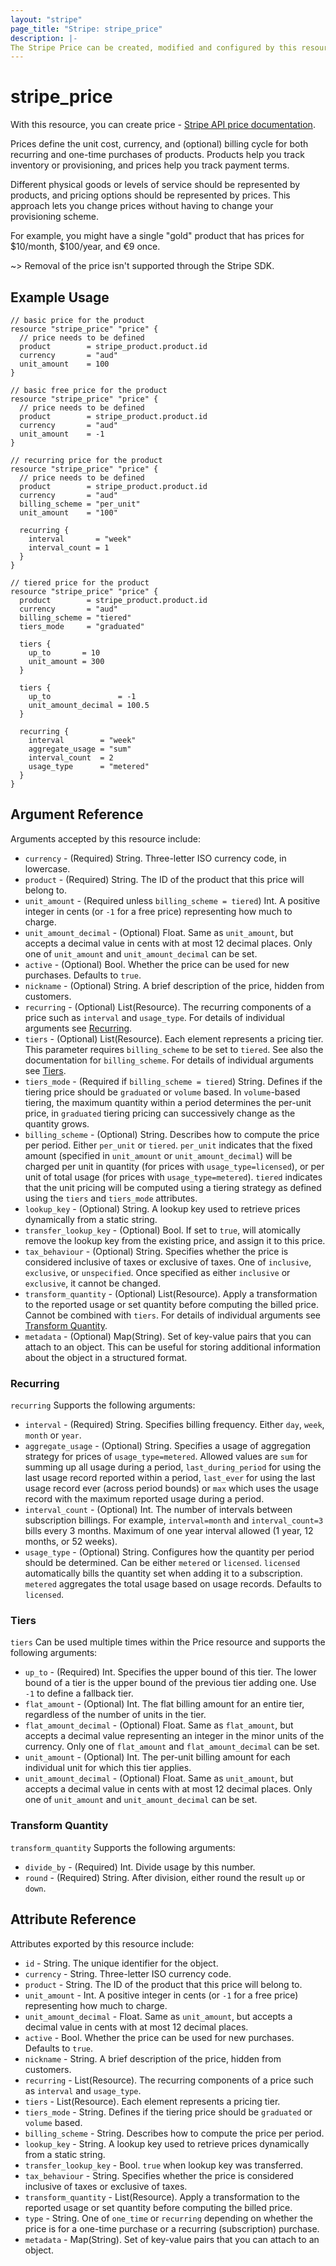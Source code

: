 ```yaml
---
layout: "stripe"
page_title: "Stripe: stripe_price"
description: |-
The Stripe Price can be created, modified and configured by this resource.
---
```


# stripe_price

With this resource, you can create price - [Stripe API price documentation](https://stripe.com/docs/api/prices).

Prices define the unit cost, currency, and (optional) billing cycle for both recurring and one-time purchases of 
products. Products help you track inventory or provisioning, and prices help you track payment terms. 

Different physical goods or levels of service should be represented by products, and pricing options should be 
represented by prices. This approach lets you change prices without having to change your provisioning scheme.

For example, you might have a single "gold" product that has prices for $10/month, $100/year, and €9 once.

~> Removal of the price isn't supported through the Stripe SDK.

## Example Usage

```hcl
// basic price for the product
resource "stripe_price" "price" {
  // price needs to be defined
  product        = stripe_product.product.id
  currency       = "aud"
  unit_amount    = 100
}

// basic free price for the product
resource "stripe_price" "price" {
  // price needs to be defined
  product        = stripe_product.product.id
  currency       = "aud"
  unit_amount    = -1
}

// recurring price for the product
resource "stripe_price" "price" {
  // price needs to be defined
  product        = stripe_product.product.id
  currency       = "aud"
  billing_scheme = "per_unit"
  unit_amount    = "100"

  recurring {
    interval       = "week"
    interval_count = 1
  }
}

// tiered price for the product
resource "stripe_price" "price" {
  product        = stripe_product.product.id
  currency       = "aud"
  billing_scheme = "tiered"
  tiers_mode     = "graduated"

  tiers {
    up_to       = 10
    unit_amount = 300
  }
  
  tiers {
    up_to               = -1
    unit_amount_decimal = 100.5
  }

  recurring {
    interval        = "week"
    aggregate_usage = "sum"
    interval_count  = 2
    usage_type      = "metered"
  }
}

```

## Argument Reference

Arguments accepted by this resource include:

* `currency` - (Required) String. Three-letter ISO currency code, in lowercase.
* `product` - (Required) String. The ID of the product that this price will belong to.
* `unit_amount` - (Required unless `billing_scheme = tiered`) Int. A positive integer in cents (or `-1` for a free price) representing how much to charge.
* `unit_amount_decimal` - (Optional) Float. Same as `unit_amount`, but accepts a decimal value in cents with at most 12 decimal places. Only one of `unit_amount` and `unit_amount_decimal` can be set.
* `active` - (Optional) Bool. Whether the price can be used for new purchases. Defaults to `true`.
* `nickname` - (Optional) String. A brief description of the price, hidden from customers.
* `recurring` - (Optional) List(Resource). The recurring components of a price such as `interval` and `usage_type`. For details of individual arguments see [Recurring](#recurring).
* `tiers` - (Optional) List(Resource). Each element represents a pricing tier. This parameter requires `billing_scheme` to be set to `tiered`. See also the documentation for `billing_scheme`. For details of individual arguments see [Tiers](#tiers).
* `tiers_mode` - (Required if `billing_scheme = tiered`) String. Defines if the tiering price should be `graduated` or `volume` based. In `volume`-based tiering, the maximum quantity within a period determines the per-unit price, in `graduated` tiering pricing can successively change as the quantity grows.
* `billing_scheme` - (Optional) String. Describes how to compute the price per period. Either `per_unit` or `tiered`. `per_unit` indicates that the fixed amount (specified in `unit_amount` or `unit_amount_decimal`) will be charged per unit in quantity (for prices with `usage_type=licensed`), or per unit of total usage (for prices with `usage_type=metered`). `tiered` indicates that the unit pricing will be computed using a tiering strategy as defined using the `tiers` and `tiers_mode` attributes.
* `lookup_key` - (Optional) String. A lookup key used to retrieve prices dynamically from a static string.
* `transfer_lookup_key` - (Optional) Bool. If set to `true`, will atomically remove the lookup key from the existing price, and assign it to this price.
* `tax_behaviour` - (Optional) String. Specifies whether the price is considered inclusive of taxes or exclusive of taxes. One of `inclusive`, `exclusive`, or `unspecified`. Once specified as either `inclusive` or `exclusive`, it cannot be changed.
* `transform_quantity` - (Optional) List(Resource). Apply a transformation to the reported usage or set quantity before computing the billed price. Cannot be combined with `tiers`. For details of individual arguments see [Transform Quantity](#transform-quantity).
* `metadata` - (Optional) Map(String). Set of key-value pairs that you can attach to an object. This can be useful for storing additional information about the object in a structured format.

### Recurring

`recurring` Supports the following arguments:

* `interval` - (Required) String. Specifies billing frequency. Either `day`, `week`, `month` or `year`.
* `aggregate_usage` - (Optional) String. Specifies a usage of aggregation strategy for prices of `usage_type=metered`. Allowed values are `sum` for summing up all usage during a period, `last_during_period` for using the last usage record reported within a period, `last_ever` for using the last usage record ever (across period bounds) or `max` which uses the usage record with the maximum reported usage during a period.
* `interval_count` - (Optional) Int. The number of intervals between subscription billings. For example, `interval=month` and `interval_count=3` bills every 3 months. Maximum of one year interval allowed (1 year, 12 months, or 52 weeks).
* `usage_type` - (Optional) String. Configures how the quantity per period should be determined. Can be either `metered` or `licensed`. `licensed` automatically bills the quantity set when adding it to a subscription. `metered` aggregates the total usage based on usage records. Defaults to `licensed`.

### Tiers

`tiers` Can be used multiple times within the Price resource and supports the following arguments:

* `up_to` - (Required) Int. Specifies the upper bound of this tier. The lower bound of a tier is the upper bound of the previous tier adding one. Use `-1` to define a fallback tier.
* `flat_amount` - (Optional) Int. The flat billing amount for an entire tier, regardless of the number of units in the tier.
* `flat_amount_decimal` - (Optional) Float. Same as `flat_amount`, but accepts a decimal value representing an integer in the minor units of the currency. Only one of `flat_amount` and `flat_amount_decimal` can be set.
* `unit_amount` - (Optional) Int. The per-unit billing amount for each individual unit for which this tier applies.
* `unit_amount_decimal` - (Optional) Float. Same as `unit_amount`, but accepts a decimal value in cents with at most 12 decimal places. Only one of `unit_amount` and `unit_amount_decimal` can be set.

### Transform Quantity

`transform_quantity` Supports the following arguments:

* `divide_by` - (Required) Int. Divide usage by this number.
* `round` - (Required) String. After division, either round the result `up` or `down`.

## Attribute Reference

Attributes exported by this resource include:

* `id` - String. The unique identifier for the object.
* `currency` - String. Three-letter ISO currency code.
* `product` - String. The ID of the product that this price will belong to.
* `unit_amount` - Int. A positive integer in cents (or `-1` for a free price) representing how much to charge.
* `unit_amount_decimal` - Float. Same as `unit_amount`, but accepts a decimal value in cents with at most 12 decimal places.
* `active` - Bool. Whether the price can be used for new purchases. Defaults to `true`.
* `nickname` - String. A brief description of the price, hidden from customers.
* `recurring` - List(Resource). The recurring components of a price such as `interval` and `usage_type`. 
* `tiers` - List(Resource). Each element represents a pricing tier. 
* `tiers_mode` - String. Defines if the tiering price should be `graduated` or `volume` based.
* `billing_scheme` - String. Describes how to compute the price per period. 
* `lookup_key` - String. A lookup key used to retrieve prices dynamically from a static string.
* `transfer_lookup_key` - Bool. `true` when lookup key was transferred.
* `tax_behaviour` - String. Specifies whether the price is considered inclusive of taxes or exclusive of taxes.
* `transform_quantity` - List(Resource). Apply a transformation to the reported usage or set quantity before computing the billed price. 
* `type` - String. One of `one_time` or `recurring` depending on whether the price is for a one-time purchase or a recurring (subscription) purchase.
* `metadata` - Map(String). Set of key-value pairs that you can attach to an object.